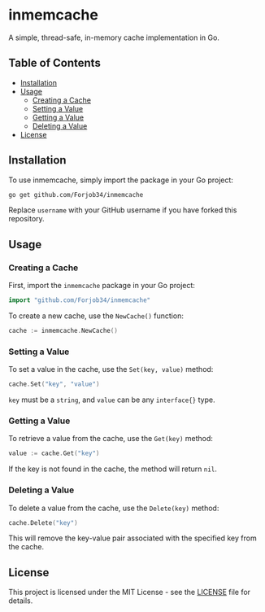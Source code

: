 # inmemcache

A simple, thread-safe, in-memory cache implementation in Go.

## Table of Contents

- [Installation](#installation)
- [Usage](#usage)
  - [Creating a Cache](#creating-a-cache)
  - [Setting a Value](#setting-a-value)
  - [Getting a Value](#getting-a-value)
  - [Deleting a Value](#deleting-a-value)
- [License](#license)

## Installation

To use inmemcache, simply import the package in your Go project:

```bash
go get github.com/Forjob34/inmemcache
```

Replace `username` with your GitHub username if you have forked this repository.

## Usage

### Creating a Cache

First, import the `inmemcache` package in your Go project:

```go
import "github.com/Forjob34/inmemcache"
```

To create a new cache, use the `NewCache()` function:

```go
cache := inmemcache.NewCache()
```

### Setting a Value

To set a value in the cache, use the `Set(key, value)` method:

```go
cache.Set("key", "value")
```

`key` must be a `string`, and `value` can be any `interface{}` type.

### Getting a Value

To retrieve a value from the cache, use the `Get(key)` method:

```go
value := cache.Get("key")
```

If the key is not found in the cache, the method will return `nil`.

### Deleting a Value

To delete a value from the cache, use the `Delete(key)` method:

```go
cache.Delete("key")
```

This will remove the key-value pair associated with the specified key from the cache.

## License

This project is licensed under the MIT License - see the [LICENSE](LICENSE) file for details.
